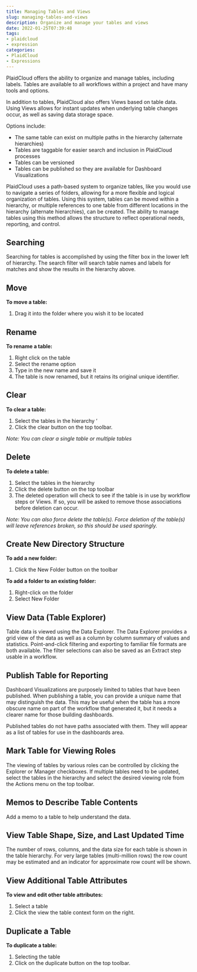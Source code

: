 ```yaml
---
title: Managing Tables and Views
slug: managing-tables-and-views
description: Organize and manage your tables and views
date: 2022-01-25T07:39:48
tags:
- plaidcloud
- expression
categories:
- PlaidCloud
- Expressions
---
```



PlaidCloud offers the ability to organize and manage tables, including labels. Tables are available to all workflows within a project and have many tools and options.


In addition to tables, PlaidCloud also offers Views based on table data. Using Views allows for instant updates when underlying table changes occur, as well as saving data storage space.



Options include:


* The same table can exist on multiple paths in the hierarchy (alternate hierarchies)
* Tables are taggable for easier search and inclusion in PlaidCloud processes
* Tables can be versioned
* Tables can be published so they are available for Dashboard Visualizations

PlaidCloud uses a path-based system to organize tables, like you would use to navigate a series of folders, allowing for a more flexible and logical organization of tables. Using this system, tables can be moved within a hierarchy, or multiple references to one table from different locations in the hierarchy (alternate hierarchies), can be created. The ability to manage tables using this method allows the structure to reflect operational needs, reporting, and control.



## Searching


Searching for tables is accomplished by using the filter box in the lower left of hierarchy. The search filter will search table names and labels for matches and show the results in the hierarchy above.



## Move


**To move a table:**


1. Drag it into the folder where you wish it to be located

## Rename


**To rename a table:**


1. Right click on the table
2. Select the rename option
3. Type in the new name and save it
4. The table is now renamed, but it retains its original unique identifier.

## Clear


**To clear a table:**


1. Select the tables in the hierarchy ‘
2. Click the clear button on the top toolbar.

*Note: You can clear a single table or multiple tables*



## Delete


**To delete a table:**


1. Select the tables in the hierarchy
2. Click the delete button on the top toolbar
3. The deleted operation will check to see if the table is in use by workflow steps or Views. If so, you will be asked to remove those associations before deletion can occur.

*Note: You can also force delete the table(s). Force deletion of the table(s) will leave references broken, so this should be used sparingly.*



## Create New Directory Structure


**To add a new folder:**


1. Click the New Folder button on the toolbar

**To add a folder to an existing folder:**


1. Right-click on the folder
2. Select New Folder


## View Data (Table Explorer)


Table data is viewed using the Data Explorer. The Data Explorer provides a grid view of the data as well as a column by column summary of values and statistics. Point-and-click filtering and exporting to familiar file formats are both available. The filter selections can also be saved as an Extract step usable in a workflow.



## Publish Table for Reporting


Dashboard Visualizations are purposely limited to tables that have been published. When publishing a table, you can provide a unique name that may distinguish the data. This may be useful when the table has a more obscure name on part of the workflow that generated it, but it needs a clearer name for those building dashboards.


Published tables do not have paths associated with them. They will appear as a list of tables for use in the dashboards area.



## Mark Table for Viewing Roles


The viewing of tables by various roles can be controlled by clicking the Explorer or Manager checkboxes. If multiple tables need to be updated, select the tables in the hierarchy and select the desired viewing role from the Actions menu on the top toolbar.



## Memos to Describe Table Contents


Add a memo to a table to help understand the data.



## View Table Shape, Size, and Last Updated Time


The number of rows, columns, and the data size for each table is shown in the table hierarchy. For very large tables (multi-million rows) the row count may be estimated and an indicator for approximate row count will be shown.



## View Additional Table Attributes


**To view and edit other table attributes:**


1. Select a table
2. Click the view the table context form on the right.


## Duplicate a Table


**To duplicate a table:**


1. Selecting the table
2. Click on the duplicate button on the top toolbar.
